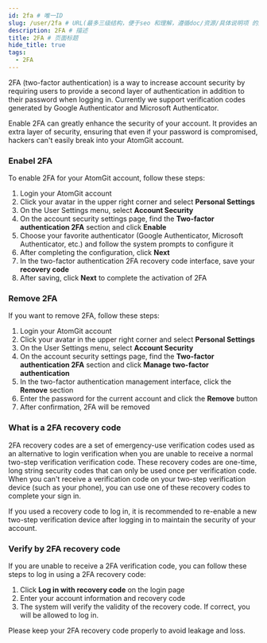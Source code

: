 ```yaml
---
id: 2fa # 唯一ID
slug: /user/2fa # URL(最多三级结构，便于seo 和理解，遵循doc/资源/具体说明项 的原则)
description: 2FA # 描述
title: 2FA # 页面标题
hide_title: true
tags:
  - 2FA
---
```


2FA (two-factor authentication) is a way to increase account security by requiring users to provide a second layer of authentication in addition to their password when logging in. Currently we support verification codes generated by Google Authenticator and Microsoft Authenticator.

Enable 2FA can greatly enhance the security of your account. It provides an extra layer of security, ensuring that even if your password is compromised, hackers can't easily break into your AtomGit account.

### Enabel 2FA

To enable 2FA for your AtomGit account, follow these steps:

1. Login your AtomGit account
1. Click your avatar in the upper right corner and select **Personal Settings**
1. On the User Settings menu, select **Account Security**
1. On the account security settings page, find the **Two-factor authentication 2FA** section and click **Enable**
1. Choose your favorite authenticator (Google Authenticator, Microsoft Authenticator, etc.) and follow the system prompts to configure it
1. After completing the configuration, click **Next**
1. In the two-factor authentication 2FA recovery code interface, save your **recovery code**
1. After saving, click **Next** to complete the activation of 2FA

### Remove 2FA

If you want to remove 2FA, follow these steps:

1. Login your AtomGit account
1. Click your avatar in the upper right corner and select **Personal Settings**
1. On the User Settings menu, select **Account Security**
1. On the account security settings page, find the **Two-factor authentication 2FA** section and click **Manage two-factor authentication**
1. In the two-factor authentication management interface, click the **Remove** section
1. Enter the password for the current account and click the **Remove** button
1. After confirmation, 2FA will be removed

### What is a 2FA recovery code

2FA recovery codes are a set of emergency-use verification codes used as an alternative to login verification when you are unable to receive a normal two-step verification verification code. These recovery codes are one-time, long string security codes that can only be used once per verification code. When you can't receive a verification code on your two-step verification device (such as your phone), you can use one of these recovery codes to complete your sign in.

If you used a recovery code to log in, it is recommended to re-enable a new two-step verification device after logging in to maintain the security of your account.

### Verify by 2FA recovery code

If you are unable to receive a 2FA verification code, you can follow these steps to log in using a 2FA recovery code:

1. Click **Log in with recovery code** on the login page
2. Enter your account information and recovery code
3. The system will verify the validity of the recovery code. If correct, you will be allowed to log in.

Please keep your 2FA recovery code properly to avoid leakage and loss.
